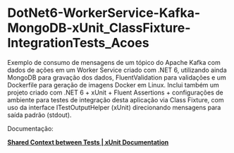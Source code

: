 # DotNet6-WorkerService-Kafka-MongoDB-xUnit_ClassFixture-IntegrationTests_Acoes
Exemplo de consumo de mensagens de um tópico do Apache Kafka com dados de ações em um Worker Service criado com .NET 6, utilizando ainda MongoDB para gravação dos dados, FluentValidation para validações e um Dockerfile para geração de imagens Docker em Linux. Inclui também um projeto criado com .NET 6 + xUnit + Fluent Assertions + configurações de ambiente para testes de integração desta aplicação via Class Fixture, com uso da interface ITestOutputHelper (xUnit) direcionando mensagens para saída padrão (stdout).

Documentação:

[**Shared Context between Tests | xUnit Documentation**](https://xunit.net/docs/shared-context)